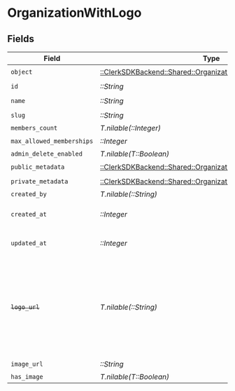 # OrganizationWithLogo


## Fields

| Field                                                                                                                        | Type                                                                                                                         | Required                                                                                                                     | Description                                                                                                                  |
| ---------------------------------------------------------------------------------------------------------------------------- | ---------------------------------------------------------------------------------------------------------------------------- | ---------------------------------------------------------------------------------------------------------------------------- | ---------------------------------------------------------------------------------------------------------------------------- |
| `object`                                                                                                                     | [::ClerkSDKBackend::Shared::OrganizationWithLogoObject](../../models/shared/organizationwithlogoobject.md)                   | :heavy_check_mark:                                                                                                           | N/A                                                                                                                          |
| `id`                                                                                                                         | *::String*                                                                                                                   | :heavy_check_mark:                                                                                                           | N/A                                                                                                                          |
| `name`                                                                                                                       | *::String*                                                                                                                   | :heavy_check_mark:                                                                                                           | N/A                                                                                                                          |
| `slug`                                                                                                                       | *::String*                                                                                                                   | :heavy_check_mark:                                                                                                           | N/A                                                                                                                          |
| `members_count`                                                                                                              | *T.nilable(::Integer)*                                                                                                       | :heavy_minus_sign:                                                                                                           | N/A                                                                                                                          |
| `max_allowed_memberships`                                                                                                    | *::Integer*                                                                                                                  | :heavy_check_mark:                                                                                                           | N/A                                                                                                                          |
| `admin_delete_enabled`                                                                                                       | *T.nilable(T::Boolean)*                                                                                                      | :heavy_minus_sign:                                                                                                           | N/A                                                                                                                          |
| `public_metadata`                                                                                                            | [::ClerkSDKBackend::Shared::OrganizationWithLogoPublicMetadata](../../models/shared/organizationwithlogopublicmetadata.md)   | :heavy_check_mark:                                                                                                           | N/A                                                                                                                          |
| `private_metadata`                                                                                                           | [::ClerkSDKBackend::Shared::OrganizationWithLogoPrivateMetadata](../../models/shared/organizationwithlogoprivatemetadata.md) | :heavy_check_mark:                                                                                                           | N/A                                                                                                                          |
| `created_by`                                                                                                                 | *T.nilable(::String)*                                                                                                        | :heavy_minus_sign:                                                                                                           | N/A                                                                                                                          |
| `created_at`                                                                                                                 | *::Integer*                                                                                                                  | :heavy_check_mark:                                                                                                           | Unix timestamp of creation.<br/>                                                                                             |
| `updated_at`                                                                                                                 | *::Integer*                                                                                                                  | :heavy_check_mark:                                                                                                           | Unix timestamp of last update.<br/>                                                                                          |
| ~~`logo_url`~~                                                                                                               | *T.nilable(::String)*                                                                                                        | :heavy_minus_sign:                                                                                                           | : warning: ** DEPRECATED **: This will be removed in a future release, please migrate away from it as soon as possible.      |
| `image_url`                                                                                                                  | *::String*                                                                                                                   | :heavy_check_mark:                                                                                                           | N/A                                                                                                                          |
| `has_image`                                                                                                                  | *T.nilable(T::Boolean)*                                                                                                      | :heavy_minus_sign:                                                                                                           | N/A                                                                                                                          |